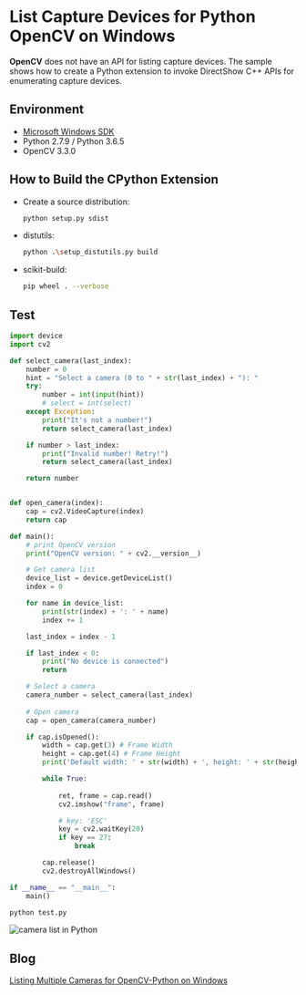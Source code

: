# List Capture Devices for Python OpenCV on Windows
**OpenCV** does not have an API for listing capture devices. The sample shows how to create a Python extension to invoke DirectShow C++ APIs for enumerating capture devices.

## Environment
* [Microsoft Windows SDK][0]
* Python 2.7.9 / Python 3.6.5
* OpenCV 3.3.0

## How to Build the CPython Extension
- Create a source distribution:
    
    ```bash
    python setup.py sdist
    ```

- distutils:
    
    ```bash
    python .\setup_distutils.py build
    ```

- scikit-build:
    
    ```bash
    pip wheel . --verbose
    ```

## Test 
```py
import device
import cv2

def select_camera(last_index):
    number = 0
    hint = "Select a camera (0 to " + str(last_index) + "): "
    try:
        number = int(input(hint))
        # select = int(select)
    except Exception:
        print("It's not a number!")
        return select_camera(last_index)

    if number > last_index:
        print("Invalid number! Retry!")
        return select_camera(last_index)

    return number


def open_camera(index):
    cap = cv2.VideoCapture(index)
    return cap

def main():
    # print OpenCV version
    print("OpenCV version: " + cv2.__version__)

    # Get camera list
    device_list = device.getDeviceList()
    index = 0

    for name in device_list:
        print(str(index) + ': ' + name)
        index += 1

    last_index = index - 1

    if last_index < 0:
        print("No device is connected")
        return

    # Select a camera
    camera_number = select_camera(last_index)
    
    # Open camera
    cap = open_camera(camera_number)

    if cap.isOpened():
        width = cap.get(3) # Frame Width
        height = cap.get(4) # Frame Height
        print('Default width: ' + str(width) + ', height: ' + str(height))

        while True:
            
            ret, frame = cap.read()
            cv2.imshow("frame", frame)

            # key: 'ESC'
            key = cv2.waitKey(20)
            if key == 27:
                break

        cap.release() 
        cv2.destroyAllWindows() 

if __name__ == "__main__":
    main()

```


```bash
python test.py
```
![camera list in Python](https://raw.githubusercontent.com/yushulx/python-capture-device-list/master/screenshot/python-list-device.PNG)

## Blog
[Listing Multiple Cameras for OpenCV-Python on Windows][1]

[0]:https://en.wikipedia.org/wiki/Microsoft_Windows_SDK
[1]:https://www.dynamsoft.com/codepool/multiple-camera-opencv-python-windows.html

